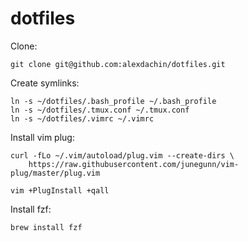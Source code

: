 # dotfiles

Clone:

```
git clone git@github.com:alexdachin/dotfiles.git
```

Create symlinks:

```
ln -s ~/dotfiles/.bash_profile ~/.bash_profile
ln -s ~/dotfiles/.tmux.conf ~/.tmux.conf
ln -s ~/dotfiles/.vimrc ~/.vimrc
```

Install vim plug:

```
curl -fLo ~/.vim/autoload/plug.vim --create-dirs \
    https://raw.githubusercontent.com/junegunn/vim-plug/master/plug.vim
```

```
vim +PlugInstall +qall
```

Install fzf:

```
brew install fzf
```
